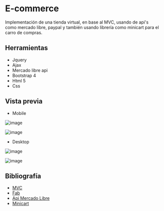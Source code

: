 # E-commerce

Implementación de una tienda virtual, en base al MVC, usando de api's como mercado libre, paypal y también usando librería como minicart para el carro de compras.

## Herramientas
+ Jquery
+ Ajax
+ Mercado libre api
+ Bootstrap 4
+ Html 5
+ Css


## Vista previa

+ Mobile

![image](https://user-images.githubusercontent.com/19315632/36674273-8e6b1f50-1ad3-11e8-9513-18c076794a00.png)

![image](https://user-images.githubusercontent.com/19315632/36674323-b43909a4-1ad3-11e8-8480-ff238588bf03.png)

+ Desktop


![image](https://user-images.githubusercontent.com/19315632/36674220-7058524e-1ad3-11e8-864a-7e747d6bf4f9.png)

![image](https://user-images.githubusercontent.com/19315632/36674204-60be7cdc-1ad3-11e8-9654-4d74609877d2.png)

## Bibliografía
+ [MVC](https://codigofacilito.com/articulos/mvc-model-view-controller-explicado)
+ [Fab](https://fab.com/)
+ [Api Mercado Libre](http://developers.mercadolibre.com/es/api-docs-es/)
+ [Minicart](http://develoteca.com/carrito-de-compras-simple-con-jquery-minicart-html-y-paypal/)
